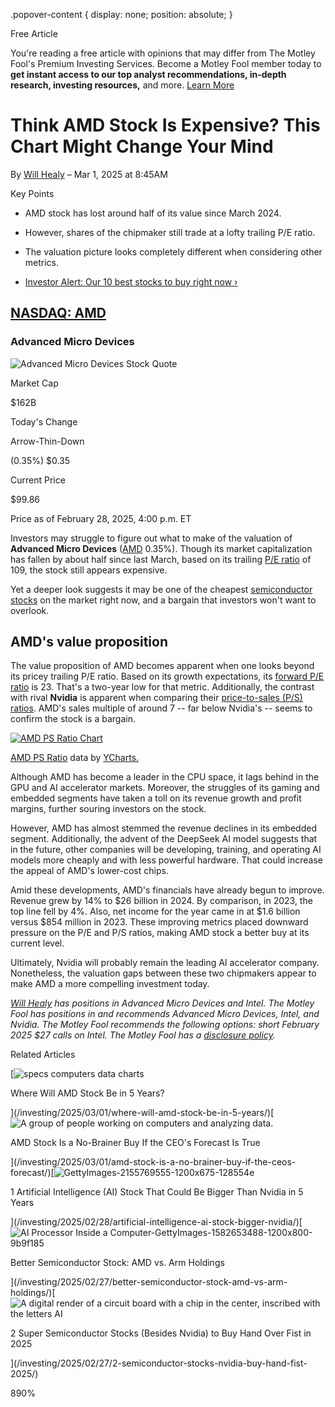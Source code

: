 .popover-content { display: none; position: absolute; }

Free Article[](#)

You're reading a free article with opinions that may differ from The Motley Fool's Premium Investing Services. Become a Motley Fool member today to **get instant access to our top analyst recommendations, in-depth research, investing resources,** and more. [Learn More](https://www.fool.com/mms/mark/op-free-tbox-art)

Think AMD Stock Is Expensive? This Chart Might Change Your Mind
===============================================================

By [Will Healy](/author/20245/) – Mar 1, 2025 at 8:45AM

Key Points

*   AMD stock has lost around half of its value since March 2024.
    
*   However, shares of the chipmaker still trade at a lofty trailing P/E ratio.
    
*   The valuation picture looks completely different when considering other metrics.
    
*   [Investor Alert: Our 10 best stocks to buy right now ›](https://www.fool.com/mms/mark/e-sa-nonbbn-kp?aid=10969&source=isaedikp0000035)
    

[NASDAQ: AMD](/quote/nasdaq/amd/)
---------------------------------

### Advanced Micro Devices

![Advanced Micro Devices Stock Quote](https://g.foolcdn.com/art/companylogos/mark/AMD.png)

Market Cap

$162B

Today's Change

Arrow-Thin-Down

(0.35%) $0.35

Current Price

$99.86

Price as of February 28, 2025, 4:00 p.m. ET

Investors may struggle to figure out what to make of the valuation of **Advanced Micro Devices** ([AMD](/quote/nasdaq/amd/) 0.35%). Though its market capitalization has fallen by about half since last March, based on its trailing [P/E ratio](https://www.fool.com/terms/p/pe-ratio/) of 109, the stock still appears expensive.

Yet a deeper look suggests it may be one of the cheapest [semiconductor stocks](https://www.fool.com/investing/stock-market/market-sectors/information-technology/semiconductor-stocks/) on the market right now, and a bargain that investors won't want to overlook.

AMD's value proposition
-----------------------

The value proposition of AMD becomes apparent when one looks beyond its pricey trailing P/E ratio. Based on its growth expectations, its [forward P/E ratio](https://www.fool.com/terms/f/forward-pe/) is 23. That's a two-year low for that metric. Additionally, the contrast with rival **Nvidia** is apparent when comparing their [price-to-sales (P/S) ratios](https://www.fool.com/terms/p/price-to-sales-ratio-value-stocks/). AMD's sales multiple of around 7 -- far below Nvidia's -- seems to confirm the stock is a bargain.

[![AMD PS Ratio Chart](https://media.ycharts.com/charts/4373c11141a2f79a9b5b8cde9b400609.png)](https://ycharts.com/companies/AMD/chart/)

[AMD PS Ratio](https://ycharts.com/companies/AMD/ps_ratio) data by [YCharts.](https://ycharts.com)

Although AMD has become a leader in the CPU space, it lags behind in the GPU and AI accelerator markets. Moreover, the struggles of its gaming and embedded segments have taken a toll on its revenue growth and profit margins, further souring investors on the stock.

However, AMD has almost stemmed the revenue declines in its embedded segment. Additionally, the advent of the DeepSeek AI model suggests that in the future, other companies will be developing, training, and operating AI models more cheaply and with less powerful hardware. That could increase the appeal of AMD's lower-cost chips.

Amid these developments, AMD's financials have already begun to improve. Revenue grew by 14% to $26 billion in 2024. By comparison, in 2023, the top line fell by 4%. Also, net income for the year came in at $1.6 billion versus $854 million in 2023. These improving metrics placed downward pressure on the P/E and P/S ratios, making AMD stock a better buy at its current level.

Ultimately, Nvidia will probably remain the leading AI accelerator company. Nonetheless, the valuation gaps between these two chipmakers appear to make AMD a more compelling investment today.

_[Will Healy](https://www.fool.com/author/20245/) has positions in Advanced Micro Devices and Intel. The Motley Fool has positions in and recommends Advanced Micro Devices, Intel, and Nvidia. The Motley Fool recommends the following options: short February 2025 $27 calls on Intel. The Motley Fool has a [disclosure policy](https://www.fool.com/legal/fool-disclosure-policy/)._

Related Articles

[![specs computers data charts](https://g.foolcdn.com/image/?url=https%3A%2F%2Fg.foolcdn.com%2Feditorial%2Fimages%2F809054%2Fspecs-computers-data-charts.jpg&op=resize&w=92&h=52)

Where Will AMD Stock Be in 5 Years?

](/investing/2025/03/01/where-will-amd-stock-be-in-5-years/)[![A group of people working on computers and analyzing data.](https://g.foolcdn.com/image/?url=https%3A%2F%2Fg.foolcdn.com%2Feditorial%2Fimages%2F808873%2Fa-group-of-people-working-on-computers-and-analyzing-data.jpg&op=resize&w=92&h=52)

AMD Stock Is a No-Brainer Buy If the CEO's Forecast Is True

](/investing/2025/03/01/amd-stock-is-a-no-brainer-buy-if-the-ceos-forecast/)[![GettyImages-2155769555-1200x675-128554e](https://g.foolcdn.com/image/?url=https%3A%2F%2Fg.foolcdn.com%2Feditorial%2Fimages%2F805079%2Fgettyimages-2155769555-1200x675-128554e.jpg&op=resize&w=92&h=52)

1 Artificial Intelligence (AI) Stock That Could Be Bigger Than Nvidia in 5 Years

](/investing/2025/02/28/artificial-intelligence-ai-stock-bigger-nvidia/)[![AI Processor Inside a Computer-GettyImages-1582653488-1200x800-9b9f185](https://g.foolcdn.com/image/?url=https%3A%2F%2Fg.foolcdn.com%2Feditorial%2Fimages%2F808632%2Fai-processor-inside-a-computer-gettyimages-1582653488-1200x800-9b9f185.png&op=resize&w=92&h=52)

Better Semiconductor Stock: AMD vs. Arm Holdings

](/investing/2025/02/27/better-semiconductor-stock-amd-vs-arm-holdings/)[![A digital render of a circuit board with a chip in the center, inscribed with the letters AI](https://g.foolcdn.com/image/?url=https%3A%2F%2Fg.foolcdn.com%2Feditorial%2Fimages%2F808906%2Fa-digital-render-of-a-circuit-board-with-a-chip-in-the-center-inscribed-with-the-letters-ai.jpg&op=resize&w=92&h=52)

2 Super Semiconductor Stocks (Besides Nvidia) to Buy Hand Over Fist in 2025

](/investing/2025/02/27/2-semiconductor-stocks-nvidia-buy-hand-fist-2025/)

890%